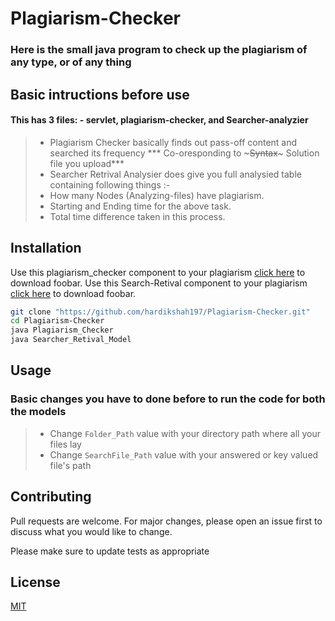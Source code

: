 # Plagiarism-Checker
### Here is the small java program to check up the plagiarism of any type, or of any thing

## Basic intructions before use

#### This has 3 files: - servlet, plagiarism-checker, and Searcher-analyzier
> - Plagiarism Checker basically finds out pass-off content and searched its frequency *** Co-oresponding to ~~~Syntax~~~ Solution file you upload***
> - Searcher Retrival Analysier does give you full analysied table containing following things :- 
  > - How many Nodes (Analyzing-files) have plagiarism.
  > - Starting and Ending time for the above task.
  > - Total time difference taken in this process.

## Installation

Use this plagiarism_checker component to your plagiarism [click here](https://github.com/hardikshah197/Plagiarism-Checker.git) to download foobar.
Use this Search-Retival component to your plagiarism [click here](https://github.com/hardikshah197/Plagiarism-Checker.git) to download foobar.

```bash
git clone "https://github.com/hardikshah197/Plagiarism-Checker.git"
cd Plagiarism-Checker
java Plagiarism_Checker
java Searcher_Retival_Model
```

## Usage
### Basic changes you have to done before to run the code for both the models
> - Change `Folder_Path` value with your directory path where all your files lay
> - Change `SearchFile_Path` value with your answered or key valued file's path


## Contributing
Pull requests are welcome. For major changes, please open an issue first to discuss what you would like to change.

Please make sure to update tests as appropriate

## License
[MIT](https://choosealicense.com/licenses/mit/)
